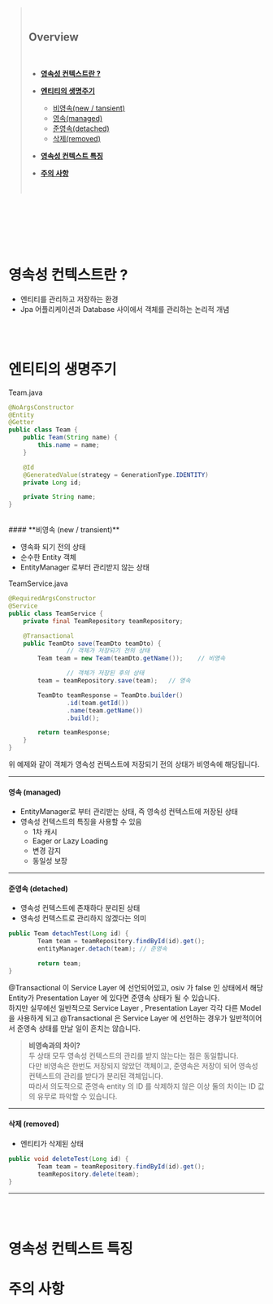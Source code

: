> <br>
>
> ## **Overview**
>
> <br>
>
> - [**영속성 컨텍스트란 ?**](#영속성-컨텍스트란)
>
> - [**엔티티의 생명주기**](#엔티티의-생명주기)
>
>   - [비영속(new / tansient)](#비영속)
>   - [영속(managed)](#영속)
>   - [준영속(detached)](#준영속)
>   - [삭제(removed)](#삭제)
>
> - [**영속성 컨텍스트 특징**](#영속성-컨텍스트-특징)
>
> - [**주의 사항**](#주의-사항)
>
> <br>

<br /><br /><br /><br /><br />

# **영속성 컨텍스트란 ?**

- 엔티티를 관리하고 저장하는 환경
- Jpa 어플리케이션과 Database 사이에서 객체를 관리하는 논리적 개념

<br /><br />

# **엔티티의 생명주기**

Team.java

```java
@NoArgsConstructor
@Entity
@Getter
public class Team {
    public Team(String name) {
        this.name = name;
    }

    @Id
    @GeneratedValue(strategy = GenerationType.IDENTITY)
    private Long id;

    private String name;
}
```

<br />
#### **비영속 (new / transient)**

- 영속화 되기 전의 상태
- 순수한 Entity 객체
- EntityManager 로부터 관리받지 않는 상태

TeamService.java

```java
@RequiredArgsConstructor
@Service
public class TeamService {
    private final TeamRepository teamRepository;

    @Transactional
    public TeamDto save(TeamDto teamDto) {
				// 객체가 저장되기 전의 상태
        Team team = new Team(teamDto.getName());    // 비영속

				// 객체가 저장된 후의 상태
        team = teamRepository.save(team);   // 영속

        TeamDto teamResponse = TeamDto.builder()
                .id(team.getId())
                .name(team.getName())
                .build();

        return teamResponse;
    }
}
```

위 예제와 같이 객체가 영속성 컨텍스트에 저장되기 전의 상태가 비영속에 해당됩니다.

<hr>

#### **영속 (managed)**

- EntityManager로 부터 관리받는 상태, 즉 영속성 컨텍스트에 저장된 상태
- 영속성 컨텍스트의 특징을 사용할 수 있음
  - 1차 캐시
  - Eager or Lazy Loading
  - 변경 감지
  - 동일성 보장

<hr>

#### **준영속 (detached)**

- 영속성 컨텍스트에 존재하다 분리된 상태
- 영속성 컨텍스트로 관리하지 않겠다는 의미

```java
public Team detachTest(Long id) {
		Team team = teamRepository.findById(id).get();
		entityManager.detach(team);	// 준영속

		return team;
}
```

@Transactional 이 Service Layer 에 선언되어있고, osiv 가 false 인 상태에서 해당 Entity가 Presentation Layer 에 있다면 준영속 상태가 될 수 있습니다.  
하지만 실무에선 일반적으로 Service Layer , Presentation Layer 각각 다른 Model 을 사용하게 되고 @Transactional 은 Service Layer 에 선언하는 경우가 일반적이어서 준영속 상태를 만날 일이 흔치는 않습니다.

> **비영속과의 차이?**  
> 두 상태 모두 영속성 컨텍스트의 관리를 받지 않는다는 점은 동일합니다.  
> 다만 비영속은 한번도 저장되지 않았던 객체이고, 준영속은 저장이 되어 영속성 컨텍스트의 관리를 받다가 분리된 객체입니다.  
> 따라서 의도적으로 준영속 entity 의 ID 를 삭제하지 않은 이상 둘의 차이는 ID 값의 유무로 파악할 수 있습니다.

<hr>

#### **삭제 (removed)**

- 엔티티가 삭제된 상태

```java
public void deleteTest(Long id) {
		Team team = teamRepository.findById(id).get();
		teamRepository.delete(team);
}
```

<hr>

<br>
<br>

# **영속성 컨텍스트 특징**

# **주의 사항**
